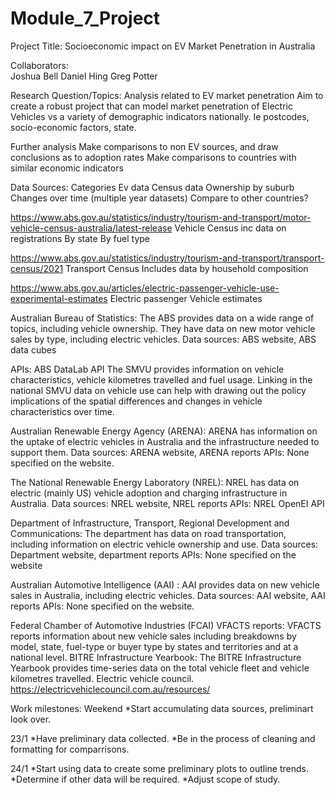 # Module_7_Project
Project Title:
Socioeconomic impact on EV Market Penetration in Australia

Collaborators:  
  Joshua Bell
  Daniel Hing
  Greg Potter

Research Question/Topics:
  Analysis related to EV market penetration
  Aim to create a robust project that can model market penetration of Electric Vehicles vs a variety of demographic indicators nationally.
  Ie postcodes, socio-economic factors, state.

  Further analysis
  Make comparisons to non EV sources, and draw conclusions as to adoption rates
  Make comparisons to countries with similar economic indicators

Data Sources:
Categories
  Ev data
  Census data
  Ownership by suburb
  Changes over time (multiple year datasets)
  Compare to other countries?

https://www.abs.gov.au/statistics/industry/tourism-and-transport/motor-vehicle-census-australia/latest-release
Vehicle Census inc data on registrations
By state
By fuel type

https://www.abs.gov.au/statistics/industry/tourism-and-transport/transport-census/2021
Transport Census
Includes data by household composition

https://www.abs.gov.au/articles/electric-passenger-vehicle-use-experimental-estimates
Electric passenger Vehicle estimates

Australian Bureau of Statistics: The ABS provides data on a wide range of topics, including vehicle ownership. They have data on new motor vehicle sales by type, including electric vehicles.
Data sources: ABS website, ABS data cubes

APIs: ABS DataLab API
The SMVU provides information on vehicle characteristics, vehicle kilometres travelled and fuel usage. Linking in the national SMVU data on vehicle use can help with drawing out the policy implications of the spatial differences and changes in vehicle characteristics over time. 

Australian Renewable Energy Agency (ARENA): ARENA has information on the uptake of electric vehicles in Australia and the infrastructure needed to support them.
Data sources: ARENA website, ARENA reports
APIs: None specified on the website.

The National Renewable Energy Laboratory (NREL): NREL has data on electric (mainly US) vehicle adoption and charging infrastructure in Australia.
Data sources: NREL website, NREL reports
APIs: NREL OpenEI API

Department of Infrastructure, Transport, Regional Development and Communications: The department has data on road transportation, including information on electric vehicle ownership and use.
Data sources: Department website, department reports
APIs: None specified on the website

Australian Automotive Intelligence (AAI) : AAI provides data on new vehicle sales in Australia, including electric vehicles.
Data sources: AAI website, AAI reports
APIs: None specified on the website.

Federal Chamber of Automotive Industries (FCAI) VFACTS reports: VFACTS reports information about new vehicle sales including breakdowns by model, state, fuel-type or buyer type by states and territories and at a national level. 
BITRE Infrastructure Yearbook: The BITRE Infrastructure Yearbook provides time-series data on the total vehicle fleet and vehicle kilometres travelled. 
Electric vehicle council.
https://electricvehiclecouncil.com.au/resources/

Work milestones:
  Weekend
    *Start accumulating data sources, preliminart look over.

  23/1
    *Have preliminary data collected.
    *Be in the process of cleaning and formatting for comparrisons.

  24/1
    *Start using data to create some preliminary plots to outline trends.
    *Determine if other data will be required.
    *Adjust scope of study.
